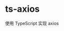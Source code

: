 <!--
 * @Author: 小神仙他爹老神经
 * @Date: 2022-11-27 12:45:50
 * @LastEditTime: 2022-12-21 09:56:23
 * @Description: 
 * 
 * Copyright (c) 2022 by 课书壬盘 kebook.net, All Rights Reserved. 
-->
# ts-axios

使用 TypeScript 实现 axios
